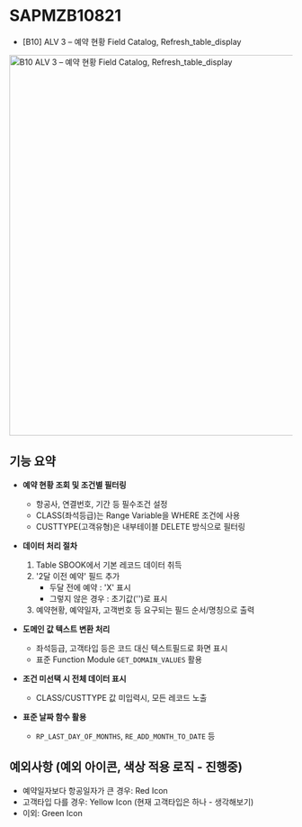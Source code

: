 # SAPMZB10821
- [B10] ALV 3 – 예약 현황 Field Catalog, Refresh_table_display
<img width="841" height="676" alt="B10  ALV 3 – 예약 현황 Field Catalog, Refresh_table_display" src="https://github.com/user-attachments/assets/d81b9d71-630c-4957-acf7-17ea19c9d910" />


## 기능 요약

- **예약 현황 조회 및 조건별 필터링**

  - 항공사, 연결번호, 기간 등 필수조건 설정
  - CLASS(좌석등급)는 Range Variable을 WHERE 조건에 사용
  - CUSTTYPE(고객유형)은 내부테이블 DELETE 방식으로 필터링

- **데이터 처리 절차**

  1. Table SBOOK에서 기본 레코드 데이터 취득
  2. '2달 이전 예약' 필드 추가
     - 두달 전에 예약 : 'X' 표시
     - 그렇지 않은 경우 : 초기값('')로 표시
  3. 예약현황, 예약일자, 고객번호 등 요구되는 필드 순서/명칭으로 출력

- **도메인 값 텍스트 변환 처리**

  - 좌석등급, 고객타입 등은 코드 대신 텍스트필드로 화면 표시
  - 표준 Function Module `GET_DOMAIN_VALUES` 활용

- **조건 미선택 시 전체 데이터 표시**

  - CLASS/CUSTTYPE 값 미입력시, 모든 레코드 노출

- **표준 날짜 함수 활용**
  - `RP_LAST_DAY_OF_MONTHS`, `RE_ADD_MONTH_TO_DATE` 등

## 예외사항 (예외 아이콘, 색상 적용 로직 - 진행중)

- 예약일자보다 항공일자가 큰 경우: Red Icon
- 고객타입 다를 경우: Yellow Icon (현재 고객타입은 하나 - 생각해보기)
- 이외: Green Icon
